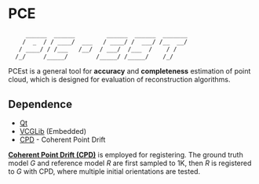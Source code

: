 # PCE

```txt
     ______  ______         ______  ______  _______  
    /  _  / / ____/  ___   / ____/ /  ___/ /__  __/  
   / ____/ / /___   /__/  / ___/  /___  /    / /     
  /_/     /_____/        /_____/ /_____/    /_/      
```

PCEst is a general tool for **accuracy** and **completeness** estimation of point cloud, which is designed for evaluation of reconstruction algorithms.

## Dependence

+ [Qt](www.qt.io/download/)
+ [VCGLib](https://github.com/cdcseacave/VCG) (Embedded)
+ [CPD](https://github.com/gadomski/cpd) - Coherent Point Drift


[**Coherent Point Drift (CPD)**](https://github.com/gadomski/cpd) is employed for registering. The ground truth model *G* and reference model *R* are first sampled to 1K, then *R* is registered to *G* with CPD, where multiple initial orientations are tested.